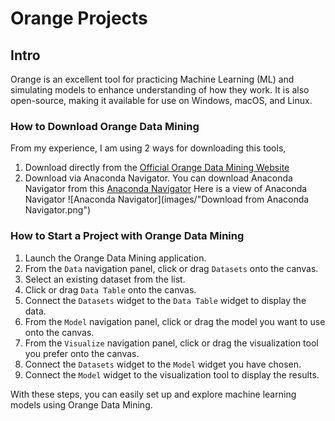 # Orange Projects

## Intro
Orange is an excellent tool for practicing Machine Learning (ML)
and simulating models to enhance understanding of how they work.
It is also open-source, making it available for use on Windows, macOS, and Linux.

### How to Download Orange Data Mining
From my experience, I am using 2 ways for downloading this tools,
1. Download directly from the [Official Orange Data Mining Website](https://orangedatamining.com/download/)
2. Download via Anaconda Navigator. You can download Anaconda Navigator from this 
[Anaconda Navigator](https://www.anaconda.com/download/success)
Here is a view of Anaconda Navigator
![Anaconda Navigator](images/"Download from Anaconda Navigator.png")

### How to Start a Project with Orange Data Mining
1. Launch the Orange Data Mining application.
2. From the `Data` navigation panel, click or drag `Datasets` onto the canvas.
3. Select an existing dataset from the list.
4. Click or drag `Data Table` onto the canvas.
5. Connect the `Datasets` widget to the `Data Table` widget to display the data.
6. From the `Model` navigation panel, click or drag the model you want to use onto the canvas.
7. From the `Visualize` navigation panel, click or drag the visualization tool you prefer onto the canvas.
8. Connect the `Datasets` widget to the `Model` widget you have chosen.
9. Connect the `Model` widget to the visualization tool to display the results.



With these steps, you can easily set up and explore machine learning models using Orange Data Mining.
